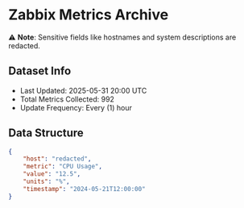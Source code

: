 # Zabbix Metrics Archive

⚠️ **Note**: Sensitive fields like hostnames and system descriptions are redacted.

## Dataset Info
- Last Updated: 2025-05-31 20:00 UTC
- Total Metrics Collected: 992
- Update Frequency: Every (1) hour

## Data Structure
```json
{
    "host": "redacted",
    "metric": "CPU Usage",
    "value": "12.5",
    "units": "%",
    "timestamp": "2024-05-21T12:00:00"
}
```

